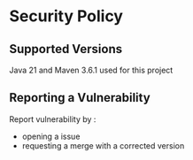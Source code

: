 # Security Policy

## Supported Versions

Java 21 and Maven 3.6.1 used for this project 

## Reporting a Vulnerability

Report vulnerability by : 
+ opening a issue
+ requesting a merge with a corrected version  
